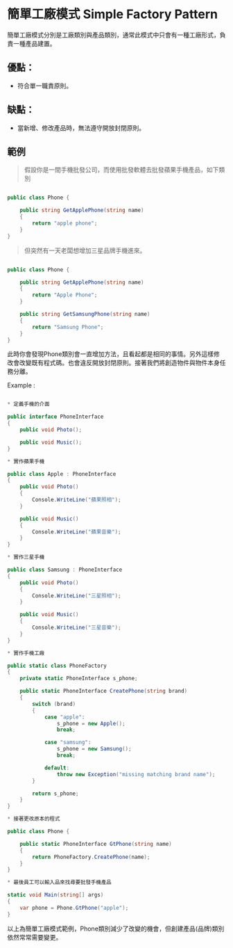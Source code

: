 # 簡單工廠模式 Simple Factory Pattern

簡單工廠模式分別是工廠類別與產品類別，通常此模式中只會有一種工廠形式，負責一種產品建置。

## 優點：
* 符合單一職責原則。

## 缺點：
* 當新增、修改產品時，無法遵守開放封閉原則。

## 範例

> 假設你是一間手機批發公司，而使用批發軟體去批發蘋果手機產品，如下類別

```C#

public class Phone {

    public string GetApplePhone(string name)
    {
        return "apple phone";
    }
}

```

>但突然有一天老闆想增加三星品牌手機進來。

```C#

public class Phone {

    public string GetApplePhone(string name)
    {
        return "Apple Phone";
    }

    public string GetSamsungPhone(string name)
    {
        return "Samsung Phone";
    }
}

```

此時你會發現Phone類別會一直增加方法，且看起都是相同的事情。另外這樣修改會改變既有程式碼。也會違反開放封閉原則。接著我們將創造物件與物件本身任務分離。

Example :

```C#

* 定義手機的介面

public interface PhoneInterface
{
    public void Photo();

    public void Music();
}

* 實作蘋果手機

public class Apple : PhoneInterface
{
    public void Photo()
    {
        Console.WriteLine("蘋果照相");
    }

    public void Music()
    {
        Console.WriteLine("蘋果音樂");
    }
}

* 實作三星手機

public class Samsung : PhoneInterface
{
    public void Photo()
    {
        Console.WriteLine("三星照相");
    }

    public void Music()
    {
        Console.WriteLine("三星音樂");
    }
}

* 實作手機工廠

public static class PhoneFactory
{
    private static PhoneInterface s_phone;

    public static PhoneInterface CreatePhone(string brand)
    {
        switch (brand)
        {
            case "apple":
                s_phone = new Apple();
                break;

            case "samsung":
                s_phone = new Samsung();
                break;

            default:
                throw new Exception("missing matching brand name");
        }

        return s_phone;
    }
}

* 接著更改原本的程式

public class Phone {

    public static PhoneInterface GtPhone(string name)
    {
        return PhoneFactory.CreatePhone(name);
    }
}

* 最後員工可以輸入品來找尋要批發手機產品

static void Main(string[] args)
{
    var phone = Phone.GtPhone("apple");
}
```

以上為簡單工廠模式範例，Phone類別減少了改變的機會，但創建產品(品牌)類別依然常常需要變更。